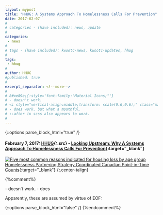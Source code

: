 ```yaml
---
layout: mypost
title: "HHUG: A Systems Approach To Homelessness Calls For Prevention"
date: 2017-02-07
#
# categories - (have included): news, update
#
categories:
 - news
#
# tags - (have included): kwootc-news, kwootc-updates, hhug
#
tags:
 - hhug
#
author: HHUG
#published: true
#
excerpt_separator: <!--more-->
#
# &#xe89e;{:style='font-family:"Material Icons;"'}
# - doesn't work.
# <i style="vertical-align:middle;transform: scale(0.6,0.6);" class="material-icons">open_in_new</i>
# - does work, but what a mouthful.
# ::after in scss also appears to work.
#
---
```

{::options parse_block_html="true" /}
<div class="news-article-review">


#### February 7, 2017: [HHUG](http://www.hhug.ca/ "Homelessness & Housing Umbrella Group"){:.src} - [Looking Upstream: Why A Systems Approach To Homelessness Calls For Prevention](https://ppgreview.ca/2017/02/07/looking-upstream-why-a-systems-approach-to-homelessness-calls-for-prevention/ " "){:target="_blank"}

[![Five most common reasons indicated for housing loss by age group](https://www.canada.ca/content/dam/canada/employment-social-development/programs/communities/homelessness/reports/highlights/Five_most_common_reasons_EN.jpg "Government of Canada") Homelessness Partnering Strategy Coordinated Canadian Point-in-Time Counts](https://www.canada.ca/en/employment-social-development/programs/communities/homelessness/reports/highlights-2016-point-in-time-count.html "Government of Canada"){:target="_blank"}
{:.center-talign}

<!--more-->

{%comment%}
</div class="news-article-review"> - doesn't work.
</div> - does

Apparently, these are assumed by virtue of EOF:
</div>
{::options parse_block_html="false" /}
{%endcomment%}
